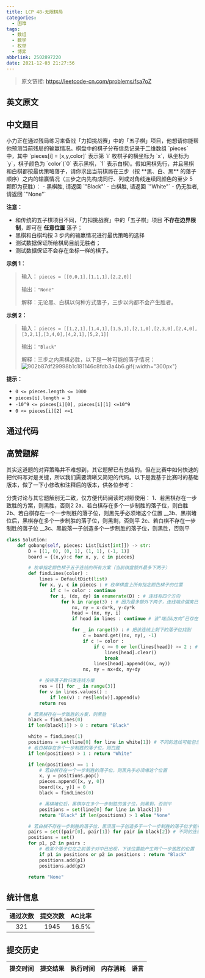```yaml
---
title: LCP 48-无限棋局
categories:
  - 困难
tags:
  - 数组
  - 数学
  - 枚举
  - 博弈
abbrlink: 2502897220
date: 2021-12-03 21:27:56
---
```


> 原文链接: https://leetcode-cn.com/problems/fsa7oZ


## 英文原文
<div></div>

## 中文题目
<div>小力正在通过残局练习来备战「力扣挑战赛」中的「五子棋」项目，他想请你能帮他预测当前残局的输赢情况。棋盘中的棋子分布信息记录于二维数组 `pieces` 中，其中 `pieces[i] = [x,y,color]` 表示第 `i` 枚棋子的横坐标为 `x`，纵坐标为 `y`，棋子颜色为 `color`(`0` 表示黑棋，`1` 表示白棋)。假如黑棋先行，并且黑棋和白棋都按最优策略落子，请你求出当前棋局在三步（按 **黑、白、黑** 的落子顺序）之内的输赢情况（三步之内先构成同行、列或对角线连续同颜色的至少 5 颗即为获胜）：
- 黑棋胜, 请返回 `"Black"`
- 白棋胜, 请返回 `"White"`
- 仍无胜者, 请返回 `"None"`

**注意：** 
- 和传统的五子棋项目不同，「力扣挑战赛」中的「五子棋」项目 **不存在边界限制**，即可在 **任意位置** 落子；
- 黑棋和白棋均按 3 步内的输赢情况进行最优策略的选择
- 测试数据保证所给棋局目前无胜者；
- 测试数据保证不会存在坐标一样的棋子。

**示例 1：**
> 输入：
> `pieces = [[0,0,1],[1,1,1],[2,2,0]]`
>
> 输出：`"None"`
>
> 解释：无论黑、白棋以何种方式落子，三步以内都不会产生胜者。

**示例 2：**
> 输入：
> `pieces = [[1,2,1],[1,4,1],[1,5,1],[2,1,0],[2,3,0],[2,4,0],[3,2,1],[3,4,0],[4,2,1],[5,2,1]]`
>
> 输出：`"Black"`
>
> 解释：三步之内黑棋必胜，以下是一种可能的落子情况：
>![902b87df29998b1c181146c8fdb3a4b6.gif](https://pic.leetcode-cn.com/1629800639-KabOfY-902b87df29998b1c181146c8fdb3a4b6.gif){:width="300px"}



**提示：**
- `0 <= pieces.length <= 1000`
- `pieces[i].length = 3`
- `-10^9 <= pieces[i][0], pieces[i][1] <=10^9` 
- `0 <= pieces[i][2] <=1`
</div>

## 通过代码
<RecoDemo>
</RecoDemo>


## 高赞题解
其实这道题的对弈策略并不难想到，其它题解已有总结的。但在比赛中如何快速的把代码写对是关键，所以我们需要清晰又简短的代码。以下是我基于比赛时的基础版本，做了一下小修改和注释后的版本，供各位参考：

分类讨论与其它题解别无二致，仅方便代码阅读时对照使用：
1、若黑棋存在一步致胜的方案，则黑胜，否则2
2a、若白棋存在多个一步制胜的落子位，则白胜
2b、若白棋存在一个一步制胜的落子位，则黑先手必须堵这个位置
__3b、黑棋堵位后，黑棋存在多个一步制胜的落子位，则黑剩，否则平
2c、若白棋不存在一步制胜的落子位
__3c、黑能落一子创造多个一步制胜的落子位，则黑胜，否则平
        

```python []
class Solution:
    def gobang(self, pieces: List[List[int]]) -> str:
        D = [(1, 0), (0, 1), (1, 1), (-1, 1)]
        board = {(x,y):c for x, y, c in pieces}

        # 枚举指定颜色棋子五子连线的所有方案（当前棋盘额外最多下两子）
        def findLines(color) :
            lines = DefaultDict(list)
            for x, y, c in pieces : # 枚举棋盘上所有指定颜色棋子的位置
                if c != color : continue
                for i, (dx, dy) in enumerate(D) : # 连线有四个方向
                    for k in range(3) : # 因为最多额外下两子，连线端点偏离已有棋子不超过2
                        nx, ny = x-dx*k, y-dy*k
                        head = (nx, ny, i)
                        if head in lines : continue # 该“端点&方向”已存在

                        for _ in range(5) : # 把该连线上剩下的落子位找到
                            c = board.get((nx, ny), -1)
                            if c != color :
                                if c >= 0 or len(lines[head]) >= 2 : # 该连线上有异色棋子，或空位过多，舍弃
                                    lines[head].clear()
                                    break
                                lines[head].append((nx, ny))
                            nx, ny = nx+dx, ny+dy

            # 按待落子数归类连线方案
            res = [[] for _ in range(3)]
            for v in lines.values() :
                if len(v) : res[len(v)].append(v)
            return res

        # 若黑棋存在一步致胜的方案，则黑胜
        black = findLines(0)
        if len(black[1]) > 0 : return "Black"

        white = findLines(1)
        positions = set(line[0] for line in white[1]) # 不同的连线可能包含相同的落子位，须去重
        # 若白棋存在多个一步制胜的落子位，则白胜
        if len(positions) > 1 : return "White"

        if len(positions) == 1 :
            # 若白棋存在一个一步制胜的落子位，则黑先手必须堵这个位置
            x, y = positions.pop()
            pieces.append([x, y, 0])
            board[(x, y)] = 0
            black = findLines(0)

            # 黑棋堵位后，黑棋存在多个一步制胜的落子位，则黑剩，否则平
            positions = set(line[0] for line in black[1])
            return "Black" if len(positions) > 1 else "None"

        # 若白棋不存在一步制胜的落子位，黑须落一子创造多于一个一步制胜的落子位才能在两步内获胜
        pairs = set((pair[0], pair[1]) for pair in black[2]) # 不同的连线可能包含相同的两个落子位，须去重
        positions = set()
        for p1, p2 in pairs :
            # 若某个落子位在之前落子对中已出现，下该位置能产生两个一步致胜的位置
            if p1 in positions or p2 in positions : return "Black"
            positions.add(p1)
            positions.add(p2)

        return "None"
```



## 统计信息
| 通过次数 | 提交次数 | AC比率 |
| :------: | :------: | :------: |
|    321    |    1945    |   16.5%   |

## 提交历史
| 提交时间 | 提交结果 | 执行时间 |  内存消耗  | 语言 |
| :------: | :------: | :------: | :--------: | :--------: |
